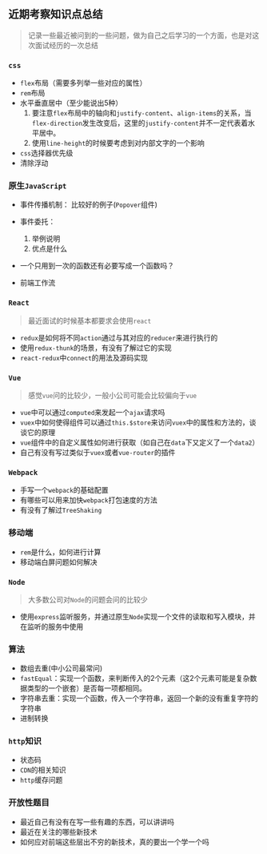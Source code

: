 ## 近期考察知识点总结
> 记录一些最近被问到的一些问题，做为自己之后学习的一个方面，也是对这次面试经历的一次总结

### `css`
* `flex`布局（需要多列举一些对应的属性）
* `rem`布局
* 水平垂直居中（至少能说出5种）
  1. 要注意`flex`布局中的轴向和`justify-content`、`align-items`的关系，当`flex-direction`发生改变后，这里的`justify-content`并不一定代表着水平居中。
  2. 使用`line-height`的时候要考虑到对内部文字的一个影响
* `css`选择器优先级
* 清除浮动

### 原生`JavaScript`
* 事件传播机制： 比较好的例子(`Popover`组件)
* 事件委托：  
  1. 举例说明
  2. 优点是什么

* 一个只用到一次的函数还有必要写成一个函数吗？
* 前端工作流

### `React`
> 最近面试的时候基本都要求会使用`react`

* `redux`是如何将不同`action`通过与其对应的`reducer`来进行执行的
* 使用`redux-thunk`的场景，有没有了解过它的实现
* `react-redux`中`connect`的用法及源码实现

### `Vue`
> 感觉`vue`问的比较少，一般小公司可能会比较偏向于`vue`

* `vue`中可以通过`computed`来发起一个`ajax`请求吗
* `vuex`中如何使得组件可以通过`this.$store`来访问`vuex`中的属性和方法的，谈谈它的原理
* `vue`组件中的自定义属性如何进行获取（如自己在`data`下又定义了一个`data2`）
* 自己有没有写过类似于`vuex`或者`vue-router`的插件

### `Webpack`
* 手写一个`webpack`的基础配置
* 有哪些可以用来加快`webpack`打包速度的方法
* 有没有了解过`TreeShaking`

### 移动端

* `rem`是什么，如何进行计算
* 移动端白屏问题如何解决

### `Node`
> 大多数公司对`Node`的问题会问的比较少

* 使用`express`监听服务，并通过原生`Node`实现一个文件的读取和写入模块，并在监听的服务中使用

### 算法
* 数组去重(中小公司最常问)
* `fastEqual`：实现一个函数，来判断传入的2个元素（这2个元素可能是复杂数据类型的一个嵌套）是否每一项都相同。
* 字符串去重：实现一个函数，传入一个字符串，返回一个新的没有重复字符的字符串
* 进制转换

### `http`知识
* 状态码
* `CDN`的相关知识
* `http`缓存问题

### 开放性题目

* 最近自己有没有在写一些有趣的东西，可以讲讲吗
* 最近在关注的哪些新技术
* 如何应对前端这些层出不穷的新技术，真的要出一个学一个吗





